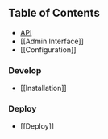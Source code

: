## Table of Contents
* [API](http://chicagoboss.org/embedded/chicagoboss/api.html)
* [[Admin Interface]]
* [[Configuration]]

### Develop
* [[Installation]]

### Deploy
* [[Deploy]]

